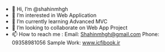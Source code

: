 - 👋 Hi, I’m @shahinmhgh
- 👀 I’m interested in Web Application
- 🌱 I’m currently learning Advanced MVC
- 💞️ I’m looking to collaborate on Web App Project
- 📫 How to reach me : 
  Email: Shahinmhgh@gmail.com
  Phone: 09358981056
  Sample Work: www.icfibook.ir
<!---
shahinmhgh/shahinmhgh is a ✨ special ✨ repository because its `README.md` (this file) appears on your GitHub profile.
You can click the Preview link to take a look at your changes.
--->

